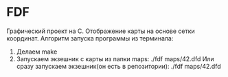 # FDF
Графический проект на С. Отображение карты на основе сетки координат.
Алгоритм запуска программы из терминала:
1. Делаем make
2. Запускаем экзешник с карты из папки maps:
./fdf maps/42.dfd
Или сразу запускаем экзешник(он есть в репозитории):
./fdf maps/42.dfd

